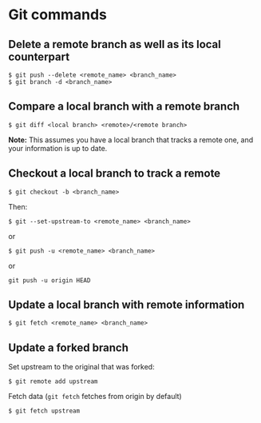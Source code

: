 # Git commands

## Delete a remote branch as well as its local counterpart

```{bash}
$ git push --delete <remote_name> <branch_name>
$ git branch -d <branch_name>
```

## Compare a local branch with a remote branch 

```{bash}
$ git diff <local branch> <remote>/<remote branch>
```

**Note:** This assumes you have a local branch that tracks a remote one, and your information is up to date.

## Checkout a local branch to track a remote

```{bash}
$ git checkout -b <branch_name>
```
Then:

```{bash}
$ git --set-upstream-to <remote_name> <branch_name>
``` 
or

```{bash}
$ git push -u <remote_name> <branch_name>
```
or
```{bash}
git push -u origin HEAD
```

## Update a local branch with remote information

```{bash}
$ git fetch <remote_name> <branch_name>
```

## Update a forked branch

Set upstream to the original that was forked:

```{bash}
$ git remote add upstream
```
Fetch data (`git fetch` fetches from origin by default)

```{bash}
$ git fetch upstream
```
